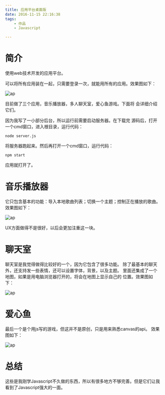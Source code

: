 ```yaml
---
title: 应用平台桌面版
date: 2016-11-15 22:16:38
tags: 
	- 作品
	- Javascript

---
```


# 简介

使用web技术开发的应用平台。

可以将所有应用装在一起，只需要登录一次，就能用所有的应用。效果图如下：

![ap](/images/applicationPlatform.png)

<!-- more -->

目前做了三个应用，音乐播放器，多人聊天室，爱心鱼游戏。下面将
会详细介绍它们。

因为我写了一小部分后台，所以运行前需要启动服务器。在下载完
源码后，打开一个cmd窗口，进入根目录，运行代码：

  ```
  node server.js
  ```

将服务器跑起来。然后再打开一个cmd窗口，运行代码：

  ```
  npm start
  ```



应用就打开了。

# 音乐播放器
它只包含基本的功能：导入本地歌曲列表；切换一个主题；控制正在播放的歌曲。
效果图如下：

![ap](/images/musicPlayer2.png)

UX方面做得不是很好，以后会更加注重这一块。


# 聊天室
聊天室是我觉得做得比较好的一个，因为它包含了很多功能。
除了最基本的聊天外，还支持发一些表情，还可以设置字体，背景，以及主题。
里面还集成了一个地图，如果是用电脑浏览器打开的，将会在地图上显示自己的
位置。效果图如下：

![ap](/images/chatRoom2.png)

# 爱心鱼
最后一个是个用js写的游戏，但这并不是原创，只是用来熟悉canvas的api。
效果图如下：

![ap](/images/loveFish.png)

# 总结
这些是我刚学Javascript不久做的东西，所以有很多地方不够完善。但是它们让我看到了Javascript强大的一面。